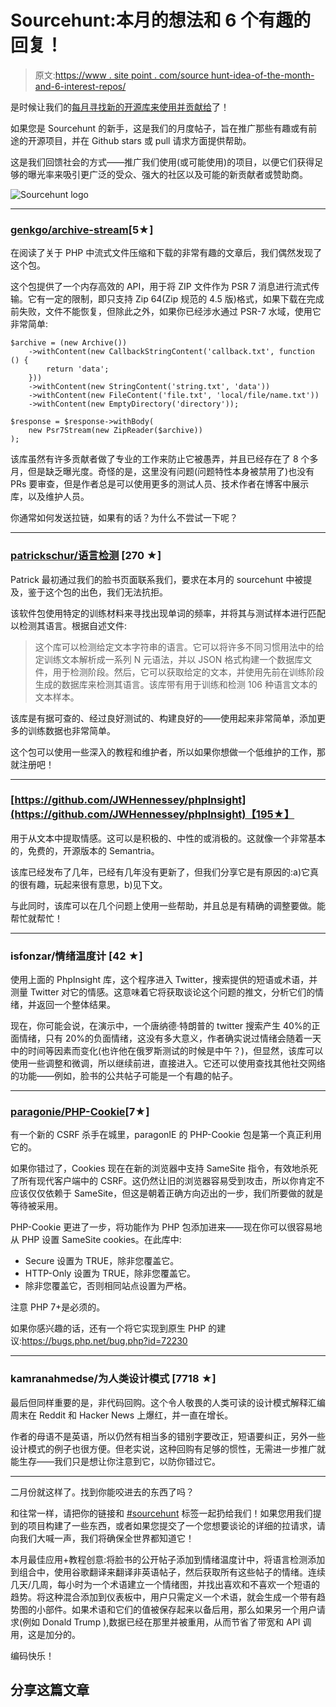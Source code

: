 # Sourcehunt:本月的想法和 6 个有趣的回复！

> 原文:[https://www . site point . com/source hunt-idea-of-the-month-and-6-interest-repos/](https://www.sitepoint.com/sourcehunt-idea-of-the-month-and-6-interesting-repos/)

是时候让我们的[每月寻找新的开源库来使用并贡献给](https://www.sitepoint.com/sourcehunt-open-source-week-edition/)了！

如果您是 Sourcehunt 的新手，这是我们的月度帖子，旨在推广那些有趣或有前途的开源项目，并在 Github stars 或 pull 请求方面提供帮助。

这是我们回馈社会的方式——推广我们使用(或可能使用)的项目，以便它们获得足够的曝光率来吸引更广泛的受众、强大的社区以及可能的新贡献者或赞助商。

![Sourcehunt logo](../Images/407bcf1bded70a8c020759619779150b.png)

* * *

### [genkgo/archive-stream](https://github.com/genkgo/archive-stream)[5★]

在阅读了关于 PHP 中流式文件压缩和下载的非常有趣的文章后，我们偶然发现了这个包。

这个包提供了一个内存高效的 API，用于将 ZIP 文件作为 PSR 7 消息进行流式传输。它有一定的限制，即只支持 Zip 64(Zip 规范的 4.5 版)格式，如果下载在完成前失败，文件不能恢复，但除此之外，如果你已经涉水通过 PSR-7 水域，使用它非常简单:

```
$archive = (new Archive())
    ->withContent(new CallbackStringContent('callback.txt', function () {
        return 'data';
    }))
    ->withContent(new StringContent('string.txt', 'data'))
    ->withContent(new FileContent('file.txt', 'local/file/name.txt'))
    ->withContent(new EmptyDirectory('directory'));

$response = $response->withBody(
    new Psr7Stream(new ZipReader($archive))
); 
```

该库虽然有许多贡献者做了专业的工作来防止它被愚弄，并且已经存在了 8 个多月，但是缺乏曝光度。奇怪的是，这里没有问题(问题特性本身被禁用了)也没有 PRs 要审查，但是作者总是可以使用更多的测试人员、技术作者在博客中展示库，以及维护人员。

你通常如何发送拉链，如果有的话？为什么不尝试一下呢？

* * *

### [patrickschur/语言检测](https://github.com/patrickschur/language-detection) [270 ★]

Patrick 最初通过我们的脸书页面联系我们，要求在本月的 sourcehunt 中被提及，鉴于这个包的出色，我们无法抗拒。

该软件包使用特定的训练材料来寻找出现单词的频率，并将其与测试样本进行匹配以检测其语言。根据自述文件:

> 这个库可以检测给定文本字符串的语言。它可以将许多不同习惯用法中的给定训练文本解析成一系列 N 元语法，并以 JSON 格式构建一个数据库文件，用于检测阶段。然后，它可以获取给定的文本，并使用先前在训练阶段生成的数据库来检测其语言。该库带有用于训练和检测 106 种语言文本的文本样本。

该库是有据可查的、经过良好测试的、构建良好的——使用起来非常简单，添加更多的训练数据也非常简单。

这个包可以使用一些深入的教程和维护者，所以如果你想做一个低维护的工作，那就注册吧！

* * *

### [https://github.com/JWHennessey/phpInsight](https://github.com/JWHennessey/phpInsight)【195★】

用于从文本中提取情感。这可以是积极的、中性的或消极的。这就像一个非常基本的，免费的，开源版本的 Semantria。

该库已经发布了几年，已经有几年没有更新了，但我们分享它是有原因的:a)它真的很有趣，玩起来很有意思，b)见下文。

与此同时，该库可以在几个问题上使用一些帮助，并且总是有精确的调整要做。能帮忙就帮忙！

* * *

### isfonzar/情绪温度计 [42 ★]

使用上面的 PhpInsight 库，这个程序进入 Twitter，搜索提供的短语或术语，并测量 Twitter 对它的情感。这意味着它将获取谈论这个问题的推文，分析它们的情绪，并返回一个整体结果。

现在，你可能会说，在演示中，一个唐纳德·特朗普的 twitter 搜索产生 40%的正面情绪，只有 20%的负面情绪，这没有多大意义，作者确实说过情绪会随着一天中的时间等因素而变化(也许他在俄罗斯测试的时候是中午？)，但显然，该库可以使用一些调整和微调，所以继续前进，直接进入。它还可以使用查找其他社交网络的功能——例如，脸书的公共帖子可能是一个有趣的帖子。

* * *

### [paragonie/PHP-Cookie](https://github.com/paragonie/PHP-Cookie)[7★]

有一个新的 CSRF 杀手在城里，paragonIE 的 PHP-Cookie 包是第一个真正利用它的。

如果你错过了，Cookies 现在在新的浏览器中支持 SameSite 指令，有效地杀死了所有现代客户端中的 CSRF。这仍然让旧的浏览器容易受到攻击，所以你肯定不应该仅仅依赖于 SameSite，但这是朝着正确方向迈出的一步，我们所要做的就是等待被采用。

PHP-Cookie 更进了一步，将功能作为 PHP 包添加进来——现在你可以很容易地从 PHP 设置 SameSite cookies。在此库中:

*   Secure 设置为 TRUE，除非您覆盖它。
*   HTTP-Only 设置为 TRUE，除非您覆盖它。
*   除非您覆盖它，否则相同站点设置为严格。

注意 PHP 7+是必须的。

如果你感兴趣的话，还有一个将它实现到原生 PHP 的建议:https://bugs.php.net/bug.php?id=72230

* * *

### kamranahmedse/为人类设计模式 [7718 ★]

最后但同样重要的是，非代码回购。这个令人敬畏的人类可读的设计模式解释汇编周末在 Reddit 和 Hacker News 上爆红，并一直在增长。

作者的母语不是英语，所以仍然有相当多的错别字要改正，短语要纠正，另外一些设计模式的例子也很方便。但老实说，这种回购有足够的惯性，无需进一步推广就能生存——我们只是想让你注意到它，以防你错过它。

* * *

二月份就这样了。找到你能咬进去的东西了吗？

和往常一样，请把你的链接和 [#sourcehunt](https://twitter.com/search?q=#sourcehunt) 标签一起扔给我们！如果您用我们提到的项目构建了一些东西，或者如果您提交了一个您想要谈论的详细的拉请求，请向我们大喊一声，我们将确保全世界都知道它！

本月最佳应用+教程创意:将脸书的公开帖子添加到情绪温度计中，将语言检测添加到组合中，使用谷歌翻译来翻译非英语帖子，然后获取所有这些帖子的情绪。连续几天/几周，每小时为一个术语建立一个情绪图，并找出喜欢和不喜欢一个短语的趋势。将这种混合添加到仪表板中，用户只需定义一个术语，就会生成一个带有趋势图的小部件。如果术语和它们的值被保存起来以备后用，那么如果另一个用户请求(例如 Donald Trump ),数据已经在那里并被重用，从而节省了带宽和 API 调用，这是加分的。

编码快乐！

## 分享这篇文章